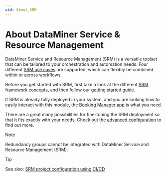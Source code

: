 ```yaml
---
uid: About_SRM
---
```


# About DataMiner Service & Resource Management

DataMiner Service and Resource Management (SRM) is a versatile toolset that can be tailored to your orchestration and automation needs. Four different [SRM use cases](xref:srm_use_cases) are supported, which can flexibly be combined within or across workflows.

Before you get started with SRM, first take a look at the different [SRM framework concepts](xref:srm_concepts), and then follow our [getting started guide](xref:srm_getting_started).

If SRM is already fully deployed in your system, and you are looking how to easily interact with this module, the [Booking Manager app](xref:SolSRM) is what you need.

There are a great many possibilities for fine-tuning the SRM deployment so that it fits exactly with your needs. Check out the [advanced configuration](xref:SRM_user_interface_customization) to find out more.

> [!NOTE]
> Redundancy groups cannot be integrated with DataMiner Service and Resource Management (SRM).

> [!TIP]
> See also: [SRM project configuration using CI/CD](xref:SRM_project_config_using_CICD)
